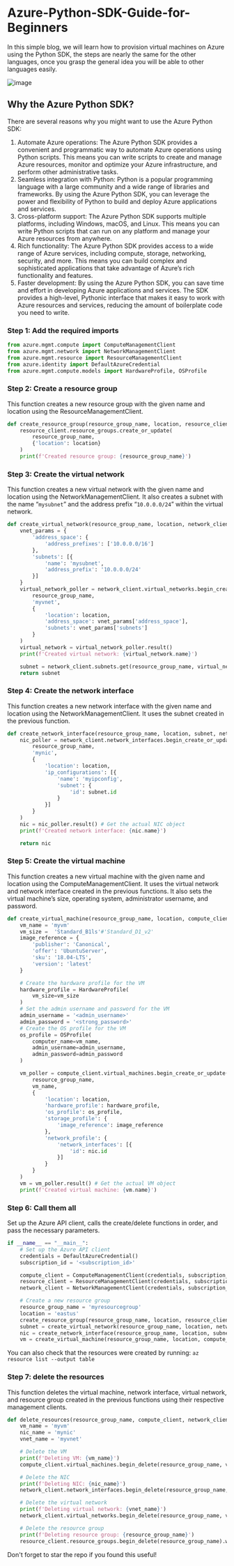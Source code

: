 # Azure-Python-SDK-Guide-for-Beginners
In this simple blog, we will learn how to provision virtual machines on Azure using the Python SDK, the steps are nearly the same for the other languages, once you grasp the general idea you will be able to other languages easily.

![image](https://user-images.githubusercontent.com/56788883/234921673-c3ed0c29-a092-4d21-8af6-3780cf15588d.png)

## Why the Azure Python SDK?
There are several reasons why you might want to use the Azure Python SDK:
1. Automate Azure operations: The Azure Python SDK provides a convenient and programmatic way to automate Azure operations using Python scripts. This means you can write scripts to create and manage Azure resources, monitor and optimize your Azure infrastructure, and perform other administrative tasks.
2. Seamless integration with Python: Python is a popular programming language with a large community and a wide range of libraries and frameworks. By using the Azure Python SDK, you can leverage the power and flexibility of Python to build and deploy Azure applications and services.
3. Cross-platform support: The Azure Python SDK supports multiple platforms, including Windows, macOS, and Linux. This means you can write Python scripts that can run on any platform and manage your Azure resources from anywhere.
4. Rich functionality: The Azure Python SDK provides access to a wide range of Azure services, including compute, storage, networking, security, and more. This means you can build complex and sophisticated applications that take advantage of Azure’s rich functionality and features.
5. Faster development: By using the Azure Python SDK, you can save time and effort in developing Azure applications and services. The SDK provides a high-level, Pythonic interface that makes it easy to work with Azure resources and services, reducing the amount of boilerplate code you need to write.


### Step 1: Add the required imports
```python
from azure.mgmt.compute import ComputeManagementClient
from azure.mgmt.network import NetworkManagementClient
from azure.mgmt.resource import ResourceManagementClient
from azure.identity import DefaultAzureCredential
from azure.mgmt.compute.models import HardwareProfile, OSProfile
```

### Step 2: Create a resource group
This function creates a new resource group with the given name and location using the ResourceManagementClient.

```python
def create_resource_group(resource_group_name, location, resource_client):
    resource_client.resource_groups.create_or_update(
        resource_group_name,
        {'location': location}
    )
    print(f'Created resource group: {resource_group_name}')
```

### Step 3: Create the virtual network
This function creates a new virtual network with the given name and location using the NetworkManagementClient. It also creates a subnet with the name “`mysubnet`” and the address prefix “`10.0.0.0/24`” within the virtual network.

```python
def create_virtual_network(resource_group_name, location, network_client):
    vnet_params = {
        'address_space': {
            'address_prefixes': ['10.0.0.0/16']
        },
        'subnets': [{
            'name': 'mysubnet',
            'address_prefix': '10.0.0.0/24'
        }]
    }
    virtual_network_poller = network_client.virtual_networks.begin_create_or_update(
        resource_group_name,
        'myvnet',
        {
            'location': location,
            'address_space': vnet_params['address_space'],
            'subnets': vnet_params['subnets']
        }
    )
    virtual_network = virtual_network_poller.result()
    print(f'Created virtual network: {virtual_network.name}')

    subnet = network_client.subnets.get(resource_group_name, virtual_network.name, 'mysubnet')
    return subnet
```

### Step 4: Create the network interface
This function creates a new network interface with the given name and location using the NetworkManagementClient. It uses the subnet created in the previous function.

```python
def create_network_interface(resource_group_name, location, subnet, network_client):
    nic_poller = network_client.network_interfaces.begin_create_or_update(
        resource_group_name,
        'mynic',
        {
            'location': location,
            'ip_configurations': [{
                'name': 'myipconfig',
                'subnet': {
                    'id': subnet.id
                }
            }]
        }
    )
    nic = nic_poller.result() # Get the actual NIC object
    print(f'Created network interface: {nic.name}')

    return nic
```

### Step 5: Create the virtual machine
This function creates a new virtual machine with the given name and location using the ComputeManagementClient. It uses the virtual network and network interface created in the previous functions. It also sets the virtual machine’s size, operating system, administrator username, and password.


```python
def create_virtual_machine(resource_group_name, location, compute_client, network_client, nic):
    vm_name = 'myvm'
    vm_size =  'Standard_B1ls'#'Standard_D1_v2'
    image_reference = {
        'publisher': 'Canonical',
        'offer': 'UbuntuServer',
        'sku': '18.04-LTS',
        'version': 'latest'
    }

    # Create the hardware profile for the VM
    hardware_profile = HardwareProfile(
        vm_size=vm_size
    )
    # Set the admin username and password for the VM
    admin_username = '<admin_username>'
    admin_password = '<strong_password>'
    # Create the OS profile for the VM
    os_profile = OSProfile(
        computer_name=vm_name,
        admin_username=admin_username,
        admin_password=admin_password
    )

    vm_poller = compute_client.virtual_machines.begin_create_or_update(
        resource_group_name,
        vm_name,
        {
            'location': location,
            'hardware_profile': hardware_profile,
            'os_profile': os_profile,
            'storage_profile': {
                'image_reference': image_reference
            },
            'network_profile': {
                'network_interfaces': [{
                    'id': nic.id
                }]
            }
        }
    )
    vm = vm_poller.result() # Get the actual VM object
    print(f'Created virtual machine: {vm.name}')
```

### Step 6: Call them all
Set up the Azure API client, calls the create/delete functions in order, and pass the necessary parameters.
```python
if __name__ == "__main__":
    # Set up the Azure API client
    credentials = DefaultAzureCredential()
    subscription_id = '<subscription_id>'

    compute_client = ComputeManagementClient(credentials, subscription_id)
    resource_client = ResourceManagementClient(credentials, subscription_id)
    network_client = NetworkManagementClient(credentials, subscription_id)

    # Create a new resource group
    resource_group_name = 'myresourcegroup'
    location = 'eastus'
    create_resource_group(resource_group_name, location, resource_client)
    subnet = create_virtual_network(resource_group_name, location, network_client)
    nic = create_network_interface(resource_group_name, location, subnet, network_client)
    vm = create_virtual_machine(resource_group_name, location, compute_client, network_client, nic)
```

You can also check that the resources were created by running: `az resource list --output table`

### Step 7: delete the resources
This function deletes the virtual machine, network interface, virtual network, and resource group created in the previous functions using their respective management clients.

```python
def delete_resources(resource_group_name, compute_client, network_client, resource_client):
    vm_name = 'myvm'
    nic_name = 'mynic'
    vnet_name = 'myvnet'

    # Delete the VM
    print(f'Deleting VM: {vm_name}')
    compute_client.virtual_machines.begin_delete(resource_group_name, vm_name).wait()

    # Delete the NIC
    print(f'Deleting NIC: {nic_name}')
    network_client.network_interfaces.begin_delete(resource_group_name, nic_name).wait()

    # Delete the virtual network
    print(f'Deleting virtual network: {vnet_name}')
    network_client.virtual_networks.begin_delete(resource_group_name, vnet_name).wait()

    # Delete the resource group
    print(f'Deleting resource group: {resource_group_name}')
    resource_client.resource_groups.begin_delete(resource_group_name).wait()
```

Don't forget to star the repo if you found this useful!
